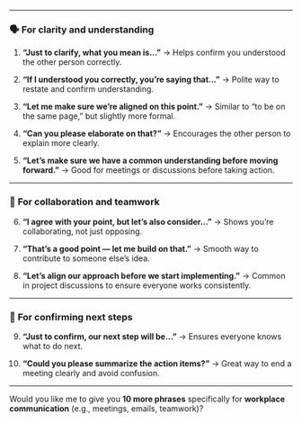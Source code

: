 

---

### 🗣️ **For clarity and understanding**

1. **“Just to clarify, what you mean is…”**
   → Helps confirm you understood the other person correctly.

2. **“If I understood you correctly, you’re saying that…”**
   → Polite way to restate and confirm understanding.

3. **“Let me make sure we’re aligned on this point.”**
   → Similar to “to be on the same page,” but slightly more formal.

4. **“Can you please elaborate on that?”**
   → Encourages the other person to explain more clearly.

5. **“Let’s make sure we have a common understanding before moving forward.”**
   → Good for meetings or discussions before taking action.

---

### 🤝 **For collaboration and teamwork**

6. **“I agree with your point, but let’s also consider…”**
   → Shows you’re collaborating, not just opposing.

7. **“That’s a good point — let me build on that.”**
   → Smooth way to contribute to someone else’s idea.

8. **“Let’s align our approach before we start implementing.”**
   → Common in project discussions to ensure everyone works consistently.

---

### 📅 **For confirming next steps**

9. **“Just to confirm, our next step will be…”**
   → Ensures everyone knows what to do next.

10. **“Could you please summarize the action items?”**
    → Great way to end a meeting clearly and avoid confusion.

---

Would you like me to give you **10 more phrases** specifically for **workplace communication** (e.g., meetings, emails, teamwork)?
